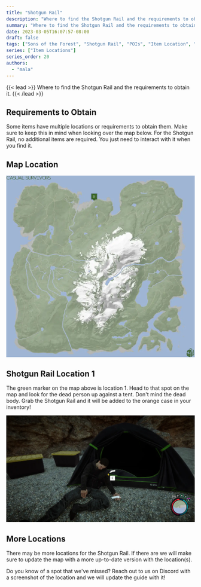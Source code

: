 ```yaml
---
title: "Shotgun Rail"
description: "Where to find the Shotgun Rail and the requirements to obtain it in the Sons of the Forest."
summary: "Where to find the Shotgun Rail and the requirements to obtain it. Click here to learn its location!"
date: 2023-03-05T16:07:57-08:00
draft: false
tags: ["Sons of the Forest", "Shotgun Rail", "POIs", "Item Location", "Map"]
series: ["Item Locations"]
series_order: 20
authors:
  - "mala"
---
```


{{< lead >}}
Where to find the Shotgun Rail and the requirements to obtain it.
{{< /lead >}}

## Requirements to Obtain
Some items have multiple locations or requirements to obtain them. Make sure to keep this in mind when looking over the map below.
For the Shotgun Rail, no additional items are required. You just need to interact with it when you find it. 

## Map Location

![](img/map.webp)

## Shotgun Rail Location 1
The green marker on the map above is location 1. Head to that spot on the map and look for the dead person up against a tent.
Don't mind the dead body. Grab the Shotgun Rail and it will be added to the orange case in your inventory!

![](featured.webp)

## More Locations
There may be more locations for the Shotgun Rail. If there are we will make sure to update the map with a more up-to-date version with the location(s).

Do you know of a spot that we've missed? Reach out to us on Discord with a screenshot of the location and we will update the guide with it! 
